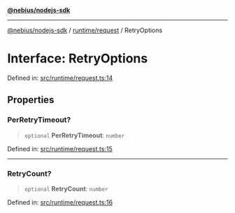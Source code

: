 [**@nebius/nodejs-sdk**](../../../README.md)

---

[@nebius/nodejs-sdk](../../../README.md) / [runtime/request](../README.md) / RetryOptions

# Interface: RetryOptions

Defined in: [src/runtime/request.ts:14](https://github.com/nebius/nodejs-sdk/blob/2ec552fb564ad8fdbf78c4eb6e73ce9101501e8a/src/runtime/request.ts#L14)

## Properties

### PerRetryTimeout?

> `optional` **PerRetryTimeout**: `number`

Defined in: [src/runtime/request.ts:15](https://github.com/nebius/nodejs-sdk/blob/2ec552fb564ad8fdbf78c4eb6e73ce9101501e8a/src/runtime/request.ts#L15)

---

### RetryCount?

> `optional` **RetryCount**: `number`

Defined in: [src/runtime/request.ts:16](https://github.com/nebius/nodejs-sdk/blob/2ec552fb564ad8fdbf78c4eb6e73ce9101501e8a/src/runtime/request.ts#L16)
